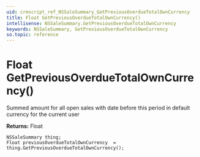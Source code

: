 ```yaml
---
uid: crmscript_ref_NSSaleSummary_GetPreviousOverdueTotalOwnCurrency
title: Float GetPreviousOverdueTotalOwnCurrency()
intellisense: NSSaleSummary.GetPreviousOverdueTotalOwnCurrency
keywords: NSSaleSummary, GetPreviousOverdueTotalOwnCurrency
so.topic: reference
---
```


# Float GetPreviousOverdueTotalOwnCurrency()

Summed amount for all open sales with date before this period in default currency for the current user

**Returns:** Float

```crmscript
NSSaleSummary thing;
Float previousOverdueTotalOwnCurrency  = thing.GetPreviousOverdueTotalOwnCurrency();
```

